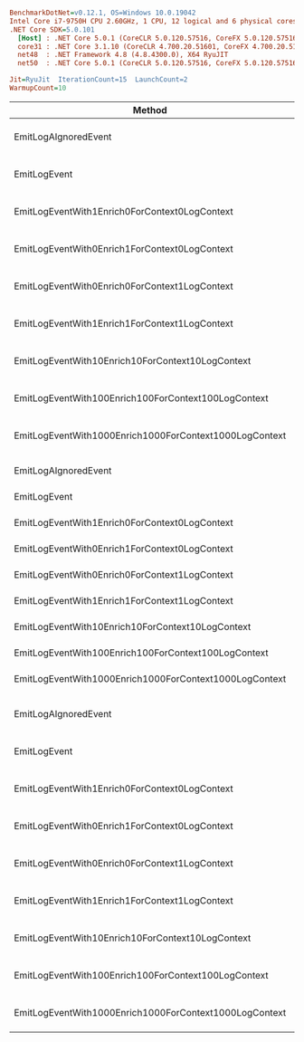 ``` ini

BenchmarkDotNet=v0.12.1, OS=Windows 10.0.19042
Intel Core i7-9750H CPU 2.60GHz, 1 CPU, 12 logical and 6 physical cores
.NET Core SDK=5.0.101
  [Host] : .NET Core 5.0.1 (CoreCLR 5.0.120.57516, CoreFX 5.0.120.57516), X64 RyuJIT
  core31 : .NET Core 3.1.10 (CoreCLR 4.700.20.51601, CoreFX 4.700.20.51901), X64 RyuJIT
  net48  : .NET Framework 4.8 (4.8.4300.0), X64 RyuJIT
  net50  : .NET Core 5.0.1 (CoreCLR 5.0.120.57516, CoreFX 5.0.120.57516), X64 RyuJIT

Jit=RyuJit  IterationCount=15  LaunchCount=2  
WarmupCount=10  

```
|                                                 Method |    Job |       Runtime |             Mean |          Error |         StdDev |      Ratio |   RatioSD |    Gen 0 |   Gen 1 |   Gen 2 | Allocated |
|------------------------------------------------------- |------- |-------------- |-----------------:|---------------:|---------------:|-----------:|----------:|---------:|--------:|--------:|----------:|
|                                   EmitLogAIgnoredEvent | core31 | .NET Core 3.1 |        13.204 ns |      1.3559 ns |      2.0295 ns |       1.00 |      0.00 |        - |       - |       - |         - |
|                                           EmitLogEvent | core31 | .NET Core 3.1 |       649.661 ns |     14.2782 ns |     21.3710 ns |      50.16 |      6.54 |   0.0582 |       - |       - |     368 B |
|          EmitLogEventWith1Enrich0ForContext0LogContext | core31 | .NET Core 3.1 |       701.819 ns |      9.5379 ns |     13.9805 ns |      54.83 |      9.03 |   0.0668 |       - |       - |     424 B |
|          EmitLogEventWith0Enrich1ForContext0LogContext | core31 | .NET Core 3.1 |       660.093 ns |      6.8101 ns |     10.1930 ns |      51.14 |      7.77 |   0.0582 |       - |       - |     368 B |
|          EmitLogEventWith0Enrich0ForContext1LogContext | core31 | .NET Core 3.1 |     1,142.579 ns |     14.1205 ns |     21.1348 ns |      88.43 |     12.92 |   0.1564 |       - |       - |     984 B |
|          EmitLogEventWith1Enrich1ForContext1LogContext | core31 | .NET Core 3.1 |     1,356.991 ns |     16.4596 ns |     24.6359 ns |     105.32 |     17.23 |   0.2041 |       - |       - |    1288 B |
|       EmitLogEventWith10Enrich10ForContext10LogContext | core31 | .NET Core 3.1 |     6,290.994 ns |     53.9264 ns |     80.7145 ns |     487.87 |     77.28 |   1.2054 |  0.0076 |       - |    7584 B |
|    EmitLogEventWith100Enrich100ForContext100LogContext | core31 | .NET Core 3.1 |    54,575.927 ns |    579.0997 ns |    866.7692 ns |   4,221.58 |    596.87 |  11.8408 |  1.0376 |       - |   74616 B |
| EmitLogEventWith1000Enrich1000ForContext1000LogContext | core31 | .NET Core 3.1 | 1,120,860.137 ns | 16,855.8757 ns | 25,229.0810 ns |  86,912.43 | 13,787.81 | 119.1406 | 52.7344 | 29.2969 |  735962 B |
|                                                        |        |               |                  |                |                |            |           |          |         |         |           |
|                                   EmitLogAIgnoredEvent |  net48 |      .NET 4.8 |        14.170 ns |      0.1712 ns |      0.2562 ns |       1.00 |      0.00 |        - |       - |       - |         - |
|                                           EmitLogEvent |  net48 |      .NET 4.8 |       610.816 ns |      5.6251 ns |      8.0674 ns |      43.14 |      0.92 |   0.0591 |       - |       - |     377 B |
|          EmitLogEventWith1Enrich0ForContext0LogContext |  net48 |      .NET 4.8 |       685.367 ns |      5.3604 ns |      7.8572 ns |      48.35 |      1.01 |   0.0687 |       - |       - |     433 B |
|          EmitLogEventWith0Enrich1ForContext0LogContext |  net48 |      .NET 4.8 |       666.566 ns |      6.0551 ns |      9.0630 ns |      47.05 |      0.99 |   0.0591 |       - |       - |     377 B |
|          EmitLogEventWith0Enrich0ForContext1LogContext |  net48 |      .NET 4.8 |     1,261.859 ns |     12.2035 ns |     18.2656 ns |      89.08 |      2.01 |   0.1602 |       - |       - |    1011 B |
|          EmitLogEventWith1Enrich1ForContext1LogContext |  net48 |      .NET 4.8 |     1,455.283 ns |     14.2702 ns |     21.3590 ns |     102.73 |      2.41 |   0.2079 |       - |       - |    1316 B |
|       EmitLogEventWith10Enrich10ForContext10LogContext |  net48 |      .NET 4.8 |     7,276.917 ns |     40.2771 ns |     60.2848 ns |     513.70 |     10.94 |   1.1826 |  0.0076 |       - |    7486 B |
|    EmitLogEventWith100Enrich100ForContext100LogContext |  net48 |      .NET 4.8 |    66,664.144 ns |    868.2308 ns |  1,299.5270 ns |   4,705.58 |    111.28 |  11.7188 |  0.8545 |       - |   73988 B |
| EmitLogEventWith1000Enrich1000ForContext1000LogContext |  net48 |      .NET 4.8 | 1,223,477.526 ns | 18,035.8068 ns | 26,995.1464 ns |  86,363.81 |  2,342.89 | 119.1406 | 56.6406 | 29.2969 |  736999 B |
|                                                        |        |               |                  |                |                |            |           |          |         |         |           |
|                                   EmitLogAIgnoredEvent |  net50 | .NET Core 5.0 |         6.914 ns |      0.0972 ns |      0.1455 ns |       1.00 |      0.00 |        - |       - |       - |         - |
|                                           EmitLogEvent |  net50 | .NET Core 5.0 |       349.810 ns |      5.3468 ns |      8.0028 ns |      50.62 |      1.58 |   0.0596 |       - |       - |     376 B |
|          EmitLogEventWith1Enrich0ForContext0LogContext |  net50 | .NET Core 5.0 |       398.966 ns |      3.4258 ns |      5.1276 ns |      57.73 |      1.43 |   0.0687 |       - |       - |     432 B |
|          EmitLogEventWith0Enrich1ForContext0LogContext |  net50 | .NET Core 5.0 |       390.634 ns |      4.4056 ns |      6.5941 ns |      56.52 |      1.44 |   0.0596 |       - |       - |     376 B |
|          EmitLogEventWith0Enrich0ForContext1LogContext |  net50 | .NET Core 5.0 |       787.301 ns |      6.9496 ns |     10.4018 ns |     113.92 |      2.58 |   0.1574 |       - |       - |     992 B |
|          EmitLogEventWith1Enrich1ForContext1LogContext |  net50 | .NET Core 5.0 |       950.620 ns |     12.0235 ns |     17.9962 ns |     137.55 |      3.45 |   0.2060 |       - |       - |    1296 B |
|       EmitLogEventWith10Enrich10ForContext10LogContext |  net50 | .NET Core 5.0 |     4,885.829 ns |     52.9342 ns |     79.2295 ns |     707.00 |     19.01 |   1.2054 |  0.0076 |       - |    7592 B |
|    EmitLogEventWith100Enrich100ForContext100LogContext |  net50 | .NET Core 5.0 |    43,733.077 ns |    399.2905 ns |    585.2748 ns |   6,330.49 |    170.92 |  11.8408 |  0.9766 |       - |   74624 B |
| EmitLogEventWith1000Enrich1000ForContext1000LogContext |  net50 | .NET Core 5.0 |   989,877.783 ns | 11,232.8659 ns | 16,812.8247 ns | 143,238.64 |  3,940.92 | 119.1406 | 56.6406 | 29.2969 |  735952 B |
